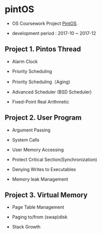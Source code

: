 # pintOS
- OS Coursework Project [PintOS][pintos].

[pintos]: http://web.stanford.edu/class/cs140/projects/pintos/pintos.html
- development period : 2017-10 ~ 2017-12

## Project 1. Pintos Thread
- Alarm Clock

- Priority Scheduling

- Priority Scheduling（Aging)

- Advanced Scheduler (BSD Scheduler)

- Fixed-Point Real Arithmetic

## Project 2. User Program
- Argument Passing

- System Calls

- User Memory Accessing

- Protect Critical Section(Synchronization)

- Denying Writes to Executables

- Memory leak Management

## Project 3. Virtual Memory
- Page Table Management

- Paging to/from (swap)disk

- Stack Growth
